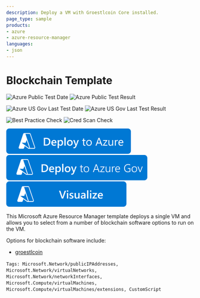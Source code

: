 ```yaml
---
description: Deploy a VM with Groestlcoin Core installed.
page_type: sample
products:
- azure
- azure-resource-manager
languages:
- json
---
```

# Blockchain Template

![Azure Public Test Date](https://azurequickstartsservice.blob.core.windows.net/badges/application-workloads/blockchain/blockchain/PublicLastTestDate.svg)
![Azure Public Test Result](https://azurequickstartsservice.blob.core.windows.net/badges/application-workloads/blockchain/blockchain/PublicDeployment.svg)

![Azure US Gov Last Test Date](https://azurequickstartsservice.blob.core.windows.net/badges/application-workloads/blockchain/blockchain/FairfaxLastTestDate.svg)
![Azure US Gov Last Test Result](https://azurequickstartsservice.blob.core.windows.net/badges/application-workloads/blockchain/blockchain/FairfaxDeployment.svg)

![Best Practice Check](https://azurequickstartsservice.blob.core.windows.net/badges/application-workloads/blockchain/blockchain/BestPracticeResult.svg)
![Cred Scan Check](https://azurequickstartsservice.blob.core.windows.net/badges/application-workloads/blockchain/blockchain/CredScanResult.svg)

[![Deploy To Azure](https://raw.githubusercontent.com/Azure/azure-quickstart-templates/master/1-CONTRIBUTION-GUIDE/images/deploytoazure.svg?sanitize=true)](https://portal.azure.com/#create/Microsoft.Template/uri/https%3A%2F%2Fraw.githubusercontent.com%2FAzure%2Fazure-quickstart-templates%2Fmaster%2Fapplication-workloads%2Fblockchain%2Fblockchain%2Fazuredeploy.json)
[![Deploy To Azure](https://raw.githubusercontent.com/Azure/azure-quickstart-templates/master/1-CONTRIBUTION-GUIDE/images/deploytoazuregov.svg?sanitize=true)](https://portal.azure.us/#create/Microsoft.Template/uri/https%3A%2F%2Fraw.githubusercontent.com%2FAzure%2Fazure-quickstart-templates%2Fmaster%2Fapplication-workloads%2Fblockchain%2Fblockchain%2Fazuredeploy.json)
[![Visualize](https://raw.githubusercontent.com/Azure/azure-quickstart-templates/master/1-CONTRIBUTION-GUIDE/images/visualizebutton.svg?sanitize=true)](http://armviz.io/#/?load=https%3A%2F%2Fraw.githubusercontent.com%2FAzure%2Fazure-quickstart-templates%2Fmaster%2Fapplication-workloads%2Fblockchain%2Fblockchain%2Fazuredeploy.json)

This Microsoft Azure Resource Manager template deploys a single VM and allows you to select from a number of blockchain software options to run on the VM.

Options for blockchain software include:

- [groestlcoin](https://github.com/Azure/azure-quickstart-templates/blob/master/application-workloads/blockchain/blockchain/details/groestlcoin.md)

`Tags: Microsoft.Network/publicIPAddresses, Microsoft.Network/virtualNetworks, Microsoft.Network/networkInterfaces, Microsoft.Compute/virtualMachines, Microsoft.Compute/virtualMachines/extensions, CustomScript`
